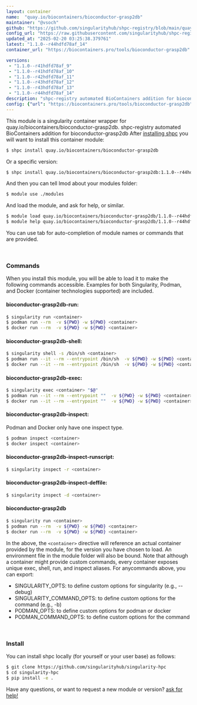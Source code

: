 ```yaml
---
layout: container
name:  "quay.io/biocontainers/bioconductor-grasp2db"
maintainer: "@vsoch"
github: "https://github.com/singularityhub/shpc-registry/blob/main/quay.io/biocontainers/bioconductor-grasp2db/container.yaml"
config_url: "https://raw.githubusercontent.com/singularityhub/shpc-registry/main/quay.io/biocontainers/bioconductor-grasp2db/container.yaml"
updated_at: "2025-02-20 03:25:38.379761"
latest: "1.1.0--r44hdfd78af_14"
container_url: "https://biocontainers.pro/tools/bioconductor-grasp2db"

versions:
 - "1.1.0--r41hdfd78af_9"
 - "1.1.0--r41hdfd78af_10"
 - "1.1.0--r42hdfd78af_11"
 - "1.1.0--r43hdfd78af_12"
 - "1.1.0--r43hdfd78af_13"
 - "1.1.0--r44hdfd78af_14"
description: "shpc-registry automated BioContainers addition for bioconductor-grasp2db"
config: {"url": "https://biocontainers.pro/tools/bioconductor-grasp2db", "maintainer": "@vsoch", "description": "shpc-registry automated BioContainers addition for bioconductor-grasp2db", "latest": {"1.1.0--r44hdfd78af_14": "sha256:61db6e8bced652228f3763b492c58c5c0a476d342916ca503bcdb427d26484d9"}, "tags": {"1.1.0--r41hdfd78af_9": "sha256:02543353a8b5f63baf1570f614fe0d8fd2a2edb5d0cc53758315a7b31d50c9e3", "1.1.0--r41hdfd78af_10": "sha256:103cf3058c01b66b85067a46568a03bf3012eb0a111aef479fc154d131bdd659", "1.1.0--r42hdfd78af_11": "sha256:c7566a5280af864a124f494f2936520a0e636b8725f5340296087f205d53c506", "1.1.0--r43hdfd78af_12": "sha256:c346d3be0610a6fcd93b3acddc9e47de46766feaf87510d7e79c6022600ded3c", "1.1.0--r43hdfd78af_13": "sha256:a1e825dd87ccdc48567c298e05bc4cf33d02b8b9180d62fdf35d1ee6589c467e", "1.1.0--r44hdfd78af_14": "sha256:61db6e8bced652228f3763b492c58c5c0a476d342916ca503bcdb427d26484d9"}, "docker": "quay.io/biocontainers/bioconductor-grasp2db"}
---
```


This module is a singularity container wrapper for quay.io/biocontainers/bioconductor-grasp2db.
shpc-registry automated BioContainers addition for bioconductor-grasp2db
After [installing shpc](#install) you will want to install this container module:


```bash
$ shpc install quay.io/biocontainers/bioconductor-grasp2db
```

Or a specific version:

```bash
$ shpc install quay.io/biocontainers/bioconductor-grasp2db:1.1.0--r44hdfd78af_14
```

And then you can tell lmod about your modules folder:

```bash
$ module use ./modules
```

And load the module, and ask for help, or similar.

```bash
$ module load quay.io/biocontainers/bioconductor-grasp2db/1.1.0--r44hdfd78af_14
$ module help quay.io/biocontainers/bioconductor-grasp2db/1.1.0--r44hdfd78af_14
```

You can use tab for auto-completion of module names or commands that are provided.

<br>

### Commands

When you install this module, you will be able to load it to make the following commands accessible.
Examples for both Singularity, Podman, and Docker (container technologies supported) are included.

#### bioconductor-grasp2db-run:

```bash
$ singularity run <container>
$ podman run --rm  -v ${PWD} -w ${PWD} <container>
$ docker run --rm  -v ${PWD} -w ${PWD} <container>
```

#### bioconductor-grasp2db-shell:

```bash
$ singularity shell -s /bin/sh <container>
$ podman run --it --rm --entrypoint /bin/sh  -v ${PWD} -w ${PWD} <container>
$ docker run --it --rm --entrypoint /bin/sh  -v ${PWD} -w ${PWD} <container>
```

#### bioconductor-grasp2db-exec:

```bash
$ singularity exec <container> "$@"
$ podman run --it --rm --entrypoint ""  -v ${PWD} -w ${PWD} <container> "$@"
$ docker run --it --rm --entrypoint ""  -v ${PWD} -w ${PWD} <container> "$@"
```

#### bioconductor-grasp2db-inspect:

Podman and Docker only have one inspect type.

```bash
$ podman inspect <container>
$ docker inspect <container>
```

#### bioconductor-grasp2db-inspect-runscript:

```bash
$ singularity inspect -r <container>
```

#### bioconductor-grasp2db-inspect-deffile:

```bash
$ singularity inspect -d <container>
```



#### bioconductor-grasp2db

```bash
$ singularity run <container>
$ podman run --rm  -v ${PWD} -w ${PWD} <container>
$ docker run --rm  -v ${PWD} -w ${PWD} <container>
```


In the above, the `<container>` directive will reference an actual container provided
by the module, for the version you have chosen to load. An environment file in the
module folder will also be bound. Note that although a container
might provide custom commands, every container exposes unique exec, shell, run, and
inspect aliases. For anycommands above, you can export:

 - SINGULARITY_OPTS: to define custom options for singularity (e.g., --debug)
 - SINGULARITY_COMMAND_OPTS: to define custom options for the command (e.g., -b)
 - PODMAN_OPTS: to define custom options for podman or docker
 - PODMAN_COMMAND_OPTS: to define custom options for the command

<br>

### Install

You can install shpc locally (for yourself or your user base) as follows:

```bash
$ git clone https://github.com/singularityhub/singularity-hpc
$ cd singularity-hpc
$ pip install -e .
```

Have any questions, or want to request a new module or version? [ask for help!](https://github.com/singularityhub/singularity-hpc/issues)